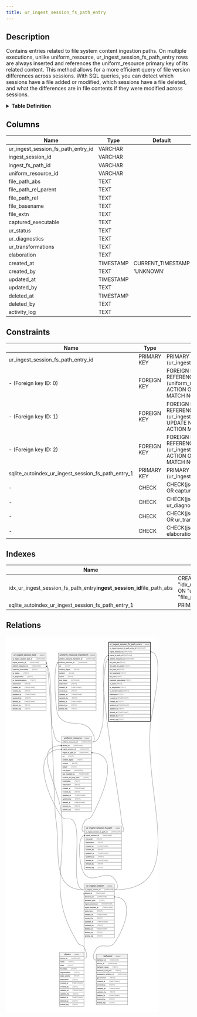 ```yaml
---
title: ur_ingest_session_fs_path_entry
---
```


## Description

Contains entries related to file system content ingestion paths. On multiple executions, unlike uniform_resource, ur_ingest_session_fs_path_entry rows are always inserted and references the uniform_resource primary key of its related content. This method allows for a more efficient query of file version differences across sessions. With SQL queries, you can detect which sessions have a file added or modified, which sessions have a file deleted, and what the differences are in file contents if they were modified across sessions.

<details>
<summary><strong>Table Definition</strong></summary>

```sql
CREATE TABLE "ur_ingest_session_fs_path_entry" (
    "ur_ingest_session_fs_path_entry_id" VARCHAR PRIMARY KEY NOT NULL,
    "ingest_session_id" VARCHAR NOT NULL,
    "ingest_fs_path_id" VARCHAR NOT NULL,
    "uniform_resource_id" VARCHAR,
    "file_path_abs" TEXT NOT NULL,
    "file_path_rel_parent" TEXT NOT NULL,
    "file_path_rel" TEXT NOT NULL,
    "file_basename" TEXT NOT NULL,
    "file_extn" TEXT,
    "captured_executable" TEXT CHECK(json_valid(captured_executable) OR captured_executable IS NULL),
    "ur_status" TEXT,
    "ur_diagnostics" TEXT CHECK(json_valid(ur_diagnostics) OR ur_diagnostics IS NULL),
    "ur_transformations" TEXT CHECK(json_valid(ur_transformations) OR ur_transformations IS NULL),
    "elaboration" TEXT CHECK(json_valid(elaboration) OR elaboration IS NULL),
    "created_at" TIMESTAMP DEFAULT CURRENT_TIMESTAMP,
    "created_by" TEXT DEFAULT 'UNKNOWN',
    "updated_at" TIMESTAMP,
    "updated_by" TEXT,
    "deleted_at" TIMESTAMP,
    "deleted_by" TEXT,
    "activity_log" TEXT,
    FOREIGN KEY("ingest_session_id") REFERENCES "ur_ingest_session"("ur_ingest_session_id"),
    FOREIGN KEY("ingest_fs_path_id") REFERENCES "ur_ingest_session_fs_path"("ur_ingest_session_fs_path_id"),
    FOREIGN KEY("uniform_resource_id") REFERENCES "uniform_resource"("uniform_resource_id")
)
```

</details>

## Columns

| Name                               | Type      | Default           | Nullable | Parents                                                | Comment                                                 |
| ---------------------------------- | --------- | ----------------- | -------- | ------------------------------------------------------ | ------------------------------------------------------- |
| ur_ingest_session_fs_path_entry_id | VARCHAR   |                   | false    |                                                        | {"isSqlDomainZodDescrMeta":true,"isVarChar":true}       |
| ingest_session_id                  | VARCHAR   |                   | false    | [ur_ingest_session](ur_ingest_session)                 | {"isSqlDomainZodDescrMeta":true,"isVarChar":true}       |
| ingest_fs_path_id                  | VARCHAR   |                   | false    | [ur_ingest_session_fs_path](ur_ingest_session_fs_path) | {"isSqlDomainZodDescrMeta":true,"isVarChar":true}       |
| uniform_resource_id                | VARCHAR   |                   | true     | [uniform_resource](uniform_resource)                   | {"isSqlDomainZodDescrMeta":true,"isVarChar":true}       |
| file_path_abs                      | TEXT      |                   | false    |                                                        |                                                         |
| file_path_rel_parent               | TEXT      |                   | false    |                                                        |                                                         |
| file_path_rel                      | TEXT      |                   | false    |                                                        |                                                         |
| file_basename                      | TEXT      |                   | false    |                                                        |                                                         |
| file_extn                          | TEXT      |                   | true     |                                                        |                                                         |
| captured_executable                | TEXT      |                   | true     |                                                        | {"isSqlDomainZodDescrMeta":true,"isJsonText":true}      |
| ur_status                          | TEXT      |                   | true     |                                                        |                                                         |
| ur_diagnostics                     | TEXT      |                   | true     |                                                        | {"isSqlDomainZodDescrMeta":true,"isJsonText":true}      |
| ur_transformations                 | TEXT      |                   | true     |                                                        | {"isSqlDomainZodDescrMeta":true,"isJsonText":true}      |
| elaboration                        | TEXT      |                   | true     |                                                        | {"isSqlDomainZodDescrMeta":true,"isJsonText":true}      |
| created_at                         | TIMESTAMP | CURRENT_TIMESTAMP | true     |                                                        |                                                         |
| created_by                         | TEXT      | 'UNKNOWN'         | true     |                                                        |                                                         |
| updated_at                         | TIMESTAMP |                   | true     |                                                        |                                                         |
| updated_by                         | TEXT      |                   | true     |                                                        |                                                         |
| deleted_at                         | TIMESTAMP |                   | true     |                                                        |                                                         |
| deleted_by                         | TEXT      |                   | true     |                                                        |                                                         |
| activity_log                       | TEXT      |                   | true     |                                                        | {"isSqlDomainZodDescrMeta":true,"isJsonSqlDomain":true} |

## Constraints

| Name                                               | Type        | Definition                                                                                                                                             |
| -------------------------------------------------- | ----------- | ------------------------------------------------------------------------------------------------------------------------------------------------------ |
| ur_ingest_session_fs_path_entry_id                 | PRIMARY KEY | PRIMARY KEY (ur_ingest_session_fs_path_entry_id)                                                                                                       |
| - (Foreign key ID: 0)                              | FOREIGN KEY | FOREIGN KEY (uniform_resource_id) REFERENCES uniform_resource (uniform_resource_id) ON UPDATE NO ACTION ON DELETE NO ACTION MATCH NONE                 |
| - (Foreign key ID: 1)                              | FOREIGN KEY | FOREIGN KEY (ingest_fs_path_id) REFERENCES ur_ingest_session_fs_path (ur_ingest_session_fs_path_id) ON UPDATE NO ACTION ON DELETE NO ACTION MATCH NONE |
| - (Foreign key ID: 2)                              | FOREIGN KEY | FOREIGN KEY (ingest_session_id) REFERENCES ur_ingest_session (ur_ingest_session_id) ON UPDATE NO ACTION ON DELETE NO ACTION MATCH NONE                 |
| sqlite_autoindex_ur_ingest_session_fs_path_entry_1 | PRIMARY KEY | PRIMARY KEY (ur_ingest_session_fs_path_entry_id)                                                                                                       |
| -                                                  | CHECK       | CHECK(json_valid(captured_executable) OR captured_executable IS NULL)                                                                                  |
| -                                                  | CHECK       | CHECK(json_valid(ur_diagnostics) OR ur_diagnostics IS NULL)                                                                                            |
| -                                                  | CHECK       | CHECK(json_valid(ur_transformations) OR ur_transformations IS NULL)                                                                                    |
| -                                                  | CHECK       | CHECK(json_valid(elaboration) OR elaboration IS NULL)                                                                                                  |

## Indexes

| Name                                                                  | Definition                                                                                                                                                      |
| --------------------------------------------------------------------- | --------------------------------------------------------------------------------------------------------------------------------------------------------------- |
| idx_ur_ingest_session_fs_path_entry**ingest_session_id**file_path_abs | CREATE INDEX "idx_ur_ingest_session_fs_path_entry**ingest_session_id**file_path_abs" ON "ur_ingest_session_fs_path_entry"("ingest_session_id", "file_path_abs") |
| sqlite_autoindex_ur_ingest_session_fs_path_entry_1                    | PRIMARY KEY (ur_ingest_session_fs_path_entry_id)                                                                                                                |

## Relations

![er](../../../../../../assets/ur_ingest_session_fs_path_entry.svg)
